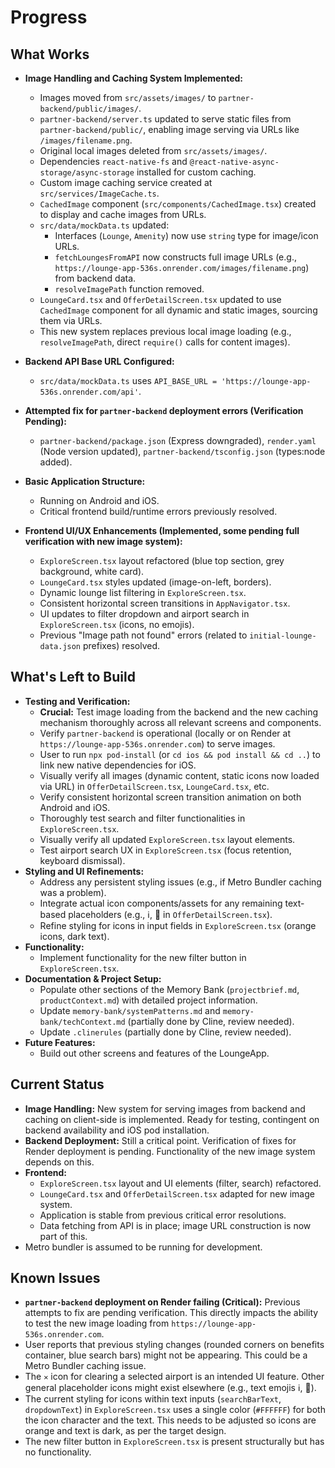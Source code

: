 # Progress

## What Works
- **Image Handling and Caching System Implemented:**
    - Images moved from `src/assets/images/` to `partner-backend/public/images/`.
    - `partner-backend/server.ts` updated to serve static files from `partner-backend/public/`, enabling image serving via URLs like `/images/filename.png`.
    - Original local images deleted from `src/assets/images/`.
    - Dependencies `react-native-fs` and `@react-native-async-storage/async-storage` installed for custom caching.
    - Custom image caching service created at `src/services/ImageCache.ts`.
    - `CachedImage` component (`src/components/CachedImage.tsx`) created to display and cache images from URLs.
    - `src/data/mockData.ts` updated:
        - Interfaces (`Lounge`, `Amenity`) now use `string` type for image/icon URLs.
        - `fetchLoungesFromAPI` now constructs full image URLs (e.g., `https://lounge-app-536s.onrender.com/images/filename.png`) from backend data.
        - `resolveImagePath` function removed.
    - `LoungeCard.tsx` and `OfferDetailScreen.tsx` updated to use `CachedImage` component for all dynamic and static images, sourcing them via URLs.
    - This new system replaces previous local image loading (e.g., `resolveImagePath`, direct `require()` calls for content images).

- **Backend API Base URL Configured:**
    - `src/data/mockData.ts` uses `API_BASE_URL = 'https://lounge-app-536s.onrender.com/api'`.

- **Attempted fix for `partner-backend` deployment errors (Verification Pending):**
    - `partner-backend/package.json` (Express downgraded), `render.yaml` (Node version updated), `partner-backend/tsconfig.json` (types:node added).

- **Basic Application Structure:**
    - Running on Android and iOS.
    - Critical frontend build/runtime errors previously resolved.

- **Frontend UI/UX Enhancements (Implemented, some pending full verification with new image system):**
    - `ExploreScreen.tsx` layout refactored (blue top section, grey background, white card).
    - `LoungeCard.tsx` styles updated (image-on-left, borders).
    - Dynamic lounge list filtering in `ExploreScreen.tsx`.
    - Consistent horizontal screen transitions in `AppNavigator.tsx`.
    - UI updates to filter dropdown and airport search in `ExploreScreen.tsx` (icons, no emojis).
    - Previous "Image path not found" errors (related to `initial-lounge-data.json` prefixes) resolved.

## What's Left to Build
- **Testing and Verification:**
    - **Crucial:** Test image loading from the backend and the new caching mechanism thoroughly across all relevant screens and components.
    - Verify `partner-backend` is operational (locally or on Render at `https://lounge-app-536s.onrender.com`) to serve images.
    - User to run `npx pod-install` (or `cd ios && pod install && cd ..`) to link new native dependencies for iOS.
    - Visually verify all images (dynamic content, static icons now loaded via URL) in `OfferDetailScreen.tsx`, `LoungeCard.tsx`, etc.
    - Verify consistent horizontal screen transition animation on both Android and iOS.
    - Thoroughly test search and filter functionalities in `ExploreScreen.tsx`.
    - Visually verify all updated `ExploreScreen.tsx` layout elements.
    - Test airport search UX in `ExploreScreen.tsx` (focus retention, keyboard dismissal).
- **Styling and UI Refinements:**
    - Address any persistent styling issues (e.g., if Metro Bundler caching was a problem).
    - Integrate actual icon components/assets for any remaining text-based placeholders (e.g., ℹ️, 🎫 in `OfferDetailScreen.tsx`).
    - Refine styling for icons in input fields in `ExploreScreen.tsx` (orange icons, dark text).
- **Functionality:**
    - Implement functionality for the new filter button in `ExploreScreen.tsx`.
- **Documentation & Project Setup:**
    - Populate other sections of the Memory Bank (`projectbrief.md`, `productContext.md`) with detailed project information.
    - Update `memory-bank/systemPatterns.md` and `memory-bank/techContext.md` (partially done by Cline, review needed).
    - Update `.clinerules` (partially done by Cline, review needed).
- **Future Features:**
    - Build out other screens and features of the LoungeApp.

## Current Status
- **Image Handling:** New system for serving images from backend and caching on client-side is implemented. Ready for testing, contingent on backend availability and iOS pod installation.
- **Backend Deployment:** Still a critical point. Verification of fixes for Render deployment is pending. Functionality of the new image system depends on this.
- **Frontend:**
    - `ExploreScreen.tsx` layout and UI elements (filter, search) refactored.
    - `LoungeCard.tsx` and `OfferDetailScreen.tsx` adapted for new image system.
    - Application is stable from previous critical error resolutions.
    - Data fetching from API is in place; image URL construction is now part of this.
- Metro bundler is assumed to be running for development.

## Known Issues
- **`partner-backend` deployment on Render failing (Critical):** Previous attempts to fix are pending verification. This directly impacts the ability to test the new image loading from `https://lounge-app-536s.onrender.com`.
- User reports that previous styling changes (rounded corners on benefits container, blue search bars) might not be appearing. This could be a Metro Bundler caching issue.
- The `✕` icon for clearing a selected airport is an intended UI feature. Other general placeholder icons might exist elsewhere (e.g., text emojis ℹ️, 🎫).
- The current styling for icons within text inputs (`searchBarText`, `dropdownText`) in `ExploreScreen.tsx` uses a single color (`#FFFFFF`) for both the icon character and the text. This needs to be adjusted so icons are orange and text is dark, as per the target design.
- The new filter button in `ExploreScreen.tsx` is present structurally but has no functionality.
